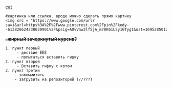 [cat](https://www.google.com/url?sa=i&url=https%3A%2F%2Fwww.pinterest.com%2Fpin%2Fkedy--613826624230630901%2F&psig=AOvVaw3lf5jA_m70K61L5y1GTyg1&ust=1695285012544000&source=images&cd=vfe&opi=89978449&ved=0CBAQjRxqFwoTCIDp7YbjuIEDFQAAAAAdAAAAABAE)

	#картинка или ссылка. вроде можно сделать прямо картнку
	<img src = "https://www.google.com/url?sa=i&url=https%3A%2F%2Fwww.pinterest.com%2Fpin%2Fkedy--613826624230630901%2F&psig=AOvVaw3lf5jA_m70K61L5y1GTyg1&ust=1695285012544000&source=images&cd=vfe&opi=89978449&ved=0CBAQjRxqFwoTCIDp7YbjuIEDFQAAAAAdAAAAABAE">

~~___жирный зачеркнутый курсив?__~~

	1. пункт первый
		 - дествие ЁЁЁ
		 - попытаться вставить гифку
	2. пункт второй
		 - Вставить гифку с котом
	3. пункт третий
		- закоммитить
		- загрузить на репозиторий (//???)
